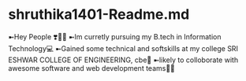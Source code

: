# shruthika1401-Readme.md
➼Hey People  ❣️👋🏻
➼Im curretly pursuing my B.tech in Information Technology💻 
➼Gained some technical and softskills at my college SRI ESHWAR COLLEGE OF ENGINEERING, cbe👀
➼likely to colloborate with awesome software and web development teams🤙😍
